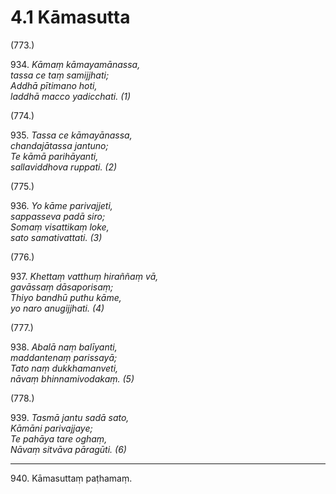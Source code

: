 

# 4.1 Kāmasutta



(773.)

934\. _Kāmaṃ kāmayamānassa,_  
_tassa ce taṃ samijjhati;_  
_Addhā pītimano hoti,_  
_laddhā macco yadicchati. (1)_  


(774.)

935\. _Tassa ce kāmayānassa,_  
_chandajātassa jantuno;_  
_Te kāmā parihāyanti,_  
_sallaviddhova ruppati. (2)_  


(775.)

936\. _Yo kāme parivajjeti,_  
_sappasseva padā siro;_  
_Somaṃ visattikaṃ loke,_  
_sato samativattati. (3)_  


(776.)

937\. _Khettaṃ vatthuṃ hiraññaṃ vā,_  
_gavāssaṃ dāsaporisaṃ;_  
_Thiyo bandhū puthu kāme,_  
_yo naro anugijjhati. (4)_  


(777.)

938\. _Abalā naṃ balīyanti,_  
_maddantenaṃ parissayā;_  
_Tato naṃ dukkhamanveti,_  
_nāvaṃ bhinnamivodakaṃ. (5)_  


(778.)

939\. _Tasmā jantu sadā sato,_  
_Kāmāni parivajjaye;_  
_Te pahāya tare oghaṃ,_  
_Nāvaṃ sitvāva pāragūti. (6)_  


---

940\. Kāmasuttaṃ paṭhamaṃ.





